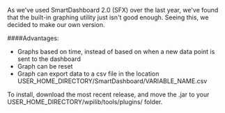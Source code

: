 As we've used SmartDashboard 2.0 (SFX) over the last year, we've found that the built-in graphing utility just isn't good enough. Seeing this, we decided to make our own version. 

####Advantages:
- Graphs based on time, instead of based on when a new data point is sent to the dashboard
- Graph can be reset
- Graph can export data to a csv file in the location USER\_HOME\_DIRECTORY/SmartDashboard/VARIABLE\_NAME.csv

To install, download the most recent release, and move the .jar to your USER\_HOME\_DIRECTORY/wpilib/tools/plugins/ folder.
